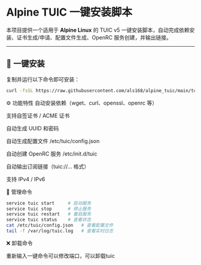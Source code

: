 # Alpine TUIC 一键安装脚本

本项目提供一个适用于 **Alpine Linux** 的 TUIC v5 一键安装脚本，自动完成依赖安装、证书生成/申请、配置文件生成、OpenRC 服务创建，并输出链接。

---

## 🚀 一键安装

复制并运行以下命令即可安装：

```bash
curl -fsSL https://raw.githubusercontent.com/als168/alpine_tuic/main/tuic.sh -o tuic.sh && chmod +x tuic.sh && sh tuic.sh
```

⚙️ 功能特性
自动安装依赖（wget、curl、openssl、openrc 等）

支持自签证书 / ACME 证书

自动生成 UUID 和密码

自动生成配置文件 /etc/tuic/config.json

自动创建 OpenRC 服务 /etc/init.d/tuic

自动输出订阅链接（tuic://... 格式）

支持 IPv4 / IPv6

📌 管理命令
```bash
service tuic start     # 启动服务
service tuic stop      # 停止服务
service tuic restart   # 重启服务
service tuic status    # 查看状态
cat /etc/tuic/config.json   # 查看配置文件
tail -f /var/log/tuic.log   # 查看实时日志
```
❌ 卸载命令


重新输入一键命令可以修改端口，可以卸载tuic


























